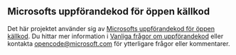 ## <a name="microsoft-open-source-code-of-conduct"></a>Microsofts uppförandekod för öppen källkod

Det här projektet använder sig av [Microsofts uppförandekod för öppen källkod](https://opensource.microsoft.com/codeofconduct/). Du hittar mer information i [Vanliga frågor om uppförandekod](https://opensource.microsoft.com/codeofconduct/faq/) eller kontakta [opencode@microsoft.com](mailto:opencode@microsoft.com) för ytterligare frågor eller kommentarer.
